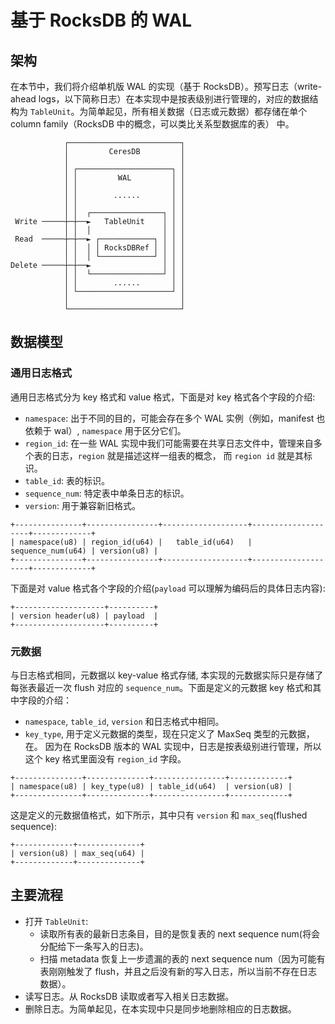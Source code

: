 # 基于 RocksDB 的 WAL

## 架构

在本节中，我们将介绍单机版 WAL 的实现（基于 RocksDB）。预写日志（write-ahead logs，以下简称日志）在本实现中是按表级别进行管理的，对应的数据结构为 `TableUnit`。为简单起见，所有相关数据（日志或元数据）都存储在单个 column family（RocksDB 中的概念，可以类比关系型数据库的表） 中。

```text
            ┌─────────────────────────┐
            │         CeresDB         │
            │                         │
            │ ┌─────────────────────┐ │
            │ │         WAL         │ │
            │ │                     │ │
            │ │        ......       │ │
            │ │                     │ │
            │ │  ┌────────────────┐ │ │
 Write ─────┼─┼──►   TableUnit    │ │ │
            │ │  │                │ │ │
 Read  ─────┼─┼──► ┌────────────┐ │ │ │
            │ │  │ │ RocksDBRef │ │ │ │
            │ │  │ └────────────┘ │ │ │
Delete ─────┼─┼──►                │ │ │
            │ │  └────────────────┘ │ │
            │ │        ......       │ │
            │ └─────────────────────┘ │
            │                         │
            └─────────────────────────┘
```

## 数据模型

### 通用日志格式

通用日志格式分为 key 格式和 value 格式，下面是对 key 格式各个字段的介绍:

- `namespace`: 出于不同的目的，可能会存在多个 WAL 实例（例如，manifest 也依赖于 wal）, `namespace` 用于区分它们。
- `region_id`: 在一些 WAL 实现中我们可能需要在共享日志文件中，管理来自多个表的日志，`region` 就是描述这样一组表的概念， 而 `region id` 就是其标识。
- `table_id`: 表的标识。
- `sequence_num`: 特定表中单条日志的标识。
- `version`: 用于兼容新旧格式。

```text
+---------------+----------------+-------------------+--------------------+-------------+
| namespace(u8) | region_id(u64) |   table_id(u64)   |  sequence_num(u64) | version(u8) |
+---------------+----------------+-------------------+--------------------+-------------+
```

下面是对 value 格式各个字段的介绍(`payload` 可以理解为编码后的具体日志内容):

```text
+--------------------+----------+
| version header(u8) | payload  |
+--------------------+----------+
```

### 元数据

与日志格式相同，元数据以 key-value 格式存储, 本实现的元数据实际只是存储了每张表最近一次 flush 对应的 `sequence_num`。下面是定义的元数据 key 格式和其中字段的介绍：

- `namespace`, `table_id`, `version` 和日志格式中相同。
- `key_type`, 用于定义元数据的类型，现在只定义了 MaxSeq 类型的元数据，在。
  因为在 RocksDB 版本的 WAL 实现中，日志是按表级别进行管理，所以这个 key 格式里面没有 `region_id` 字段。

```text
+---------------+--------------+----------------+-------------+
| namespace(u8) | key_type(u8) | table_id(u64)  | version(u8) |
+---------------+--------------+----------------+-------------+
```

这是定义的元数据值格式，如下所示，其中只有 `version` 和 `max_seq`(flushed sequence):

```text
+-------------+--------------+
| version(u8) | max_seq(u64) |
+-------------+--------------+
```

## 主要流程

- 打开 `TableUnit`:
  - 读取所有表的最新日志条目，目的是恢复表的 next sequence num(将会分配给下一条写入的日志)。
  - 扫描 metadata 恢复上一步遗漏的表的 next sequence num（因为可能有表刚刚触发了 fl​​ush，并且之后没有新的写入日志，所以当前不存在日志数据）。
- 读写日志。从 RocksDB 读取或者写入相关日志数据。
- 删除日志。为简单起见，在本实现中只是同步地删除相应的日志数据。
